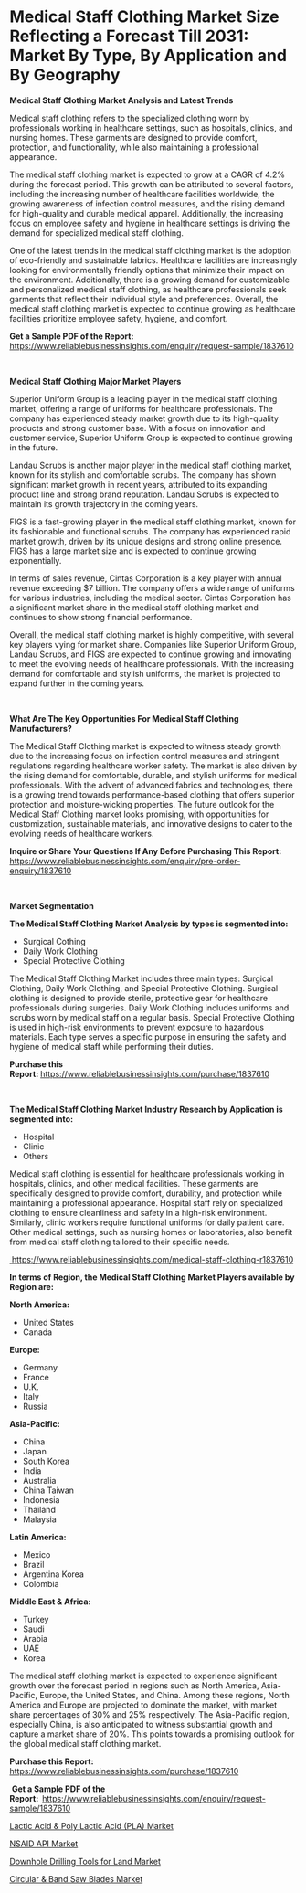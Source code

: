 <p><h1>Medical Staff Clothing Market Size Reflecting a Forecast Till 2031: Market By Type, By Application and By Geography</h1></p><p><strong>Medical Staff Clothing Market Analysis and Latest Trends</strong></p>
<p><p>Medical staff clothing refers to the specialized clothing worn by professionals working in healthcare settings, such as hospitals, clinics, and nursing homes. These garments are designed to provide comfort, protection, and functionality, while also maintaining a professional appearance.</p><p>The medical staff clothing market is expected to grow at a CAGR of 4.2% during the forecast period. This growth can be attributed to several factors, including the increasing number of healthcare facilities worldwide, the growing awareness of infection control measures, and the rising demand for high-quality and durable medical apparel. Additionally, the increasing focus on employee safety and hygiene in healthcare settings is driving the demand for specialized medical staff clothing.</p><p>One of the latest trends in the medical staff clothing market is the adoption of eco-friendly and sustainable fabrics. Healthcare facilities are increasingly looking for environmentally friendly options that minimize their impact on the environment. Additionally, there is a growing demand for customizable and personalized medical staff clothing, as healthcare professionals seek garments that reflect their individual style and preferences. Overall, the medical staff clothing market is expected to continue growing as healthcare facilities prioritize employee safety, hygiene, and comfort.</p></p>
<p><strong>Get a Sample PDF of the Report:&nbsp;</strong> <a href="https://www.reliablebusinessinsights.com/enquiry/request-sample/1837610">https://www.reliablebusinessinsights.com/enquiry/request-sample/1837610</a></p>
<p>&nbsp;</p>
<p><strong>Medical Staff Clothing Major Market Players</strong></p>
<p><p>Superior Uniform Group is a leading player in the medical staff clothing market, offering a range of uniforms for healthcare professionals. The company has experienced steady market growth due to its high-quality products and strong customer base. With a focus on innovation and customer service, Superior Uniform Group is expected to continue growing in the future.</p><p>Landau Scrubs is another major player in the medical staff clothing market, known for its stylish and comfortable scrubs. The company has shown significant market growth in recent years, attributed to its expanding product line and strong brand reputation. Landau Scrubs is expected to maintain its growth trajectory in the coming years.</p><p>FIGS is a fast-growing player in the medical staff clothing market, known for its fashionable and functional scrubs. The company has experienced rapid market growth, driven by its unique designs and strong online presence. FIGS has a large market size and is expected to continue growing exponentially.</p><p>In terms of sales revenue, Cintas Corporation is a key player with annual revenue exceeding $7 billion. The company offers a wide range of uniforms for various industries, including the medical sector. Cintas Corporation has a significant market share in the medical staff clothing market and continues to show strong financial performance.</p><p>Overall, the medical staff clothing market is highly competitive, with several key players vying for market share. Companies like Superior Uniform Group, Landau Scrubs, and FIGS are expected to continue growing and innovating to meet the evolving needs of healthcare professionals. With the increasing demand for comfortable and stylish uniforms, the market is projected to expand further in the coming years.</p></p>
<p>&nbsp;</p>
<p><strong>What Are The Key Opportunities For Medical Staff Clothing Manufacturers?</strong></p>
<p><p>The Medical Staff Clothing market is expected to witness steady growth due to the increasing focus on infection control measures and stringent regulations regarding healthcare worker safety. The market is also driven by the rising demand for comfortable, durable, and stylish uniforms for medical professionals. With the advent of advanced fabrics and technologies, there is a growing trend towards performance-based clothing that offers superior protection and moisture-wicking properties. The future outlook for the Medical Staff Clothing market looks promising, with opportunities for customization, sustainable materials, and innovative designs to cater to the evolving needs of healthcare workers.</p></p>
<p><strong>Inquire or Share Your Questions If Any Before Purchasing This Report:</strong> <a href="https://www.reliablebusinessinsights.com/enquiry/pre-order-enquiry/1837610">https://www.reliablebusinessinsights.com/enquiry/pre-order-enquiry/1837610</a></p>
<p>&nbsp;</p>
<p><strong>Market Segmentation</strong></p>
<p><strong>The Medical Staff Clothing Market Analysis by types is segmented into:</strong></p>
<p><ul><li>Surgical Cothing</li><li>Daily Work Clothing</li><li>Special Protective Clothing</li></ul></p>
<p><p>The Medical Staff Clothing Market includes three main types: Surgical Clothing, Daily Work Clothing, and Special Protective Clothing. Surgical clothing is designed to provide sterile, protective gear for healthcare professionals during surgeries. Daily Work Clothing includes uniforms and scrubs worn by medical staff on a regular basis. Special Protective Clothing is used in high-risk environments to prevent exposure to hazardous materials. Each type serves a specific purpose in ensuring the safety and hygiene of medical staff while performing their duties.</p></p>
<p><strong>Purchase this Report:&nbsp;</strong><a href="https://www.reliablebusinessinsights.com/purchase/1837610">https://www.reliablebusinessinsights.com/purchase/1837610</a></p>
<p>&nbsp;</p>
<p><strong>The Medical Staff Clothing Market Industry Research by Application is segmented into:</strong></p>
<p><ul><li>Hospital</li><li>Clinic</li><li>Others</li></ul></p>
<p><p>Medical staff clothing is essential for healthcare professionals working in hospitals, clinics, and other medical facilities. These garments are specifically designed to provide comfort, durability, and protection while maintaining a professional appearance. Hospital staff rely on specialized clothing to ensure cleanliness and safety in a high-risk environment. Similarly, clinic workers require functional uniforms for daily patient care. Other medical settings, such as nursing homes or laboratories, also benefit from medical staff clothing tailored to their specific needs.</p></p>
<p><a href="https://www.reliablebusinessinsights.com/medical-staff-clothing-r1837610">&nbsp;https://www.reliablebusinessinsights.com/medical-staff-clothing-r1837610</a></p>
<p><strong>In terms of Region, the Medical Staff Clothing Market Players available by Region are:</strong></p>
<p>
    <p> <strong> North America: </strong>
        <ul>
            <li>United States</li>
            <li>Canada</li>
        </ul>
        </p> 
    <p> <strong> Europe: </strong>
        <ul>
            <li>Germany</li>
            <li>France</li>
            <li>U.K.</li>
            <li>Italy</li>
            <li>Russia</li>
        </ul>
        </p> 
    <p> <strong> Asia-Pacific: </strong>
        <ul>
            <li>China</li>
            <li>Japan</li>
            <li>South Korea</li>
            <li>India</li>
            <li>Australia</li>
            <li>China Taiwan</li>
            <li>Indonesia</li>
            <li>Thailand</li>
            <li>Malaysia</li>
        </ul>
        </p> 
    <p> <strong> Latin America: </strong>
        <ul>
            <li>Mexico</li>
            <li>Brazil</li>
            <li>Argentina Korea</li>
            <li>Colombia</li>
        </ul>
        </p> 
    <p> <strong> Middle East & Africa: </strong>
        <ul>
            <li>Turkey</li>
            <li>Saudi</li>
            <li>Arabia</li>
            <li>UAE</li>
            <li>Korea</li>
        </ul>
    </p>
    </p>
<p><p>The medical staff clothing market is expected to experience significant growth over the forecast period in regions such as North America, Asia-Pacific, Europe, the United States, and China. Among these regions, North America and Europe are projected to dominate the market, with market share percentages of 30% and 25% respectively. The Asia-Pacific region, especially China, is also anticipated to witness substantial growth and capture a market share of 20%. This points towards a promising outlook for the global medical staff clothing market.</p></p>
<p><strong>Purchase this Report: </strong><a href="https://www.reliablebusinessinsights.com/purchase/1837610">https://www.reliablebusinessinsights.com/purchase/1837610</a></p>
<p>&nbsp;<strong>Get a Sample PDF of the Report:&nbsp;&nbsp;</strong><a href="https://www.reliablebusinessinsights.com/enquiry/request-sample/1837610">https://www.reliablebusinessinsights.com/enquiry/request-sample/1837610</a></p>
<p><strong></strong></p>
<p><p><a href="https://www.linkedin.com/pulse/global-lactic-acid-amp-poly-pla-market-size-share-analysis-xwmre?trackingId=8i2TLjRGtlpHhiR29horPA%3D%3D">Lactic Acid & Poly Lactic Acid (PLA) Market</a></p><p><a href="https://www.linkedin.com/pulse/comprehensive-analysis-global-nsaid-api-market-growth-aef0e?trackingId=U7r3n%2BmBg4j6ChT6AECoYQ%3D%3D">NSAID API Market</a></p><p><a href="https://github.com/sahltyb2/Market-Research-Report-List-1/blob/main/downhole-drilling-tools-for-land-market.md">Downhole Drilling Tools for Land Market</a></p><p><a href="https://github.com/setiawananhar13/Market-Research-Report-List-1/blob/main/circular-band-saw-blades-market.md">Circular & Band Saw Blades Market</a></p></p>